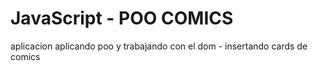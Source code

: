 # JavaScript - POO  COMICS
aplicacion aplicando poo y trabajando con el dom - insertando cards de comics

